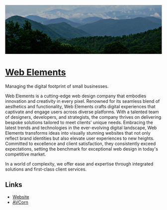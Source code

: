 ![Web Elements](https://raw.githubusercontent.com/avcorn/avcorn/main/docs/images/webelements-banner.jpg "Web Elements")

# [Web Elements](http://webelements.agency) #

Managing the digital footprint of small businesses.

Web Elements is a cutting-edge web design company that embodies innovation and creativity in every pixel. Renowned for its seamless blend of aesthetics and functionality, Web Elements crafts digital experiences that captivate and engage users across diverse platforms. With a talented team of designers, developers, and strategists, the company thrives on delivering bespoke solutions tailored to meet clients' unique needs. Embracing the latest trends and technologies in the ever-evolving digital landscape, Web Elements transforms ideas into visually stunning websites that not only reflect brand identities but also elevate user experiences to new heights. Committed to excellence and client satisfaction, they consistently exceed expectations, setting the benchmark for exceptional web design in today's competitive market.

In a world of complexity, we offer ease and expertise through integrated solutions and first-class client services.

## Links ##
*  [Website](http://webelements.agency)
*  [AVCorn](https://github.com/avcorn/avcorn)
